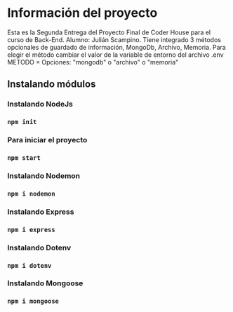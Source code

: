 # Información del proyecto

Esta es la Segunda Entrega del Proyecto Final de Coder House para el curso de Back-End. Alumno: Julián Scampino.
Tiene integrado 3 métodos opcionales de guardado de información, MongoDb, Archivo, Memoria.
Para elegir el método cambiar el valor de la variable de entorno del archivo .env
METODO =
Opciones: "mongodb" o "archivo" o "memoria"


## Instalando módulos

### Instalando NodeJs

###  `npm init`

### Para iniciar el proyecto

###  `npm start`

### Instalando Nodemon

### `npm i nodemon`

### Instalando Express

### `npm i express`

### Instalando Dotenv

### `npm i dotenv`

### Instalando Mongoose

### `npm i mongoose`




